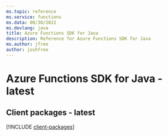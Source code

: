 ```yaml
---
ms.topic: reference
ms.service: functions
ms.data: 08/30/2022
ms.devlang: java
title: Azure Functions SDK for Java
description: Reference for Azure Functions SDK for Java
ms.author: jfree
author: joshfree
---
```

# Azure Functions SDK for Java - latest

## Client packages - latest
[!INCLUDE [client-packages](functions-client-index.md)]